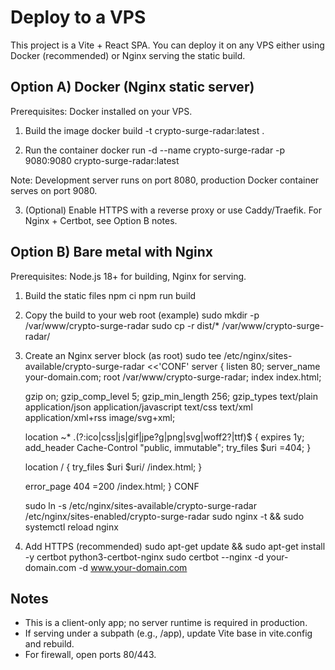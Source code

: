 # Deploy to a VPS

This project is a Vite + React SPA. You can deploy it on any VPS either using Docker (recommended) or Nginx serving the static build.

## Option A) Docker (Nginx static server)

Prerequisites: Docker installed on your VPS.

1) Build the image
   docker build -t crypto-surge-radar:latest .

2) Run the container
   docker run -d --name crypto-surge-radar -p 9080:9080 crypto-surge-radar:latest

Note: Development server runs on port 8080, production Docker container serves on port 9080.

3) (Optional) Enable HTTPS with a reverse proxy or use Caddy/Traefik. For Nginx + Certbot, see Option B notes.

## Option B) Bare metal with Nginx

Prerequisites: Node.js 18+ for building, Nginx for serving.

1) Build the static files
   npm ci
   npm run build

2) Copy the build to your web root (example)
   sudo mkdir -p /var/www/crypto-surge-radar
   sudo cp -r dist/* /var/www/crypto-surge-radar/

3) Create an Nginx server block (as root)
   sudo tee /etc/nginx/sites-available/crypto-surge-radar <<'CONF'
   server {
     listen 80;
     server_name your-domain.com;
     root /var/www/crypto-surge-radar;
     index index.html;

     gzip on;
     gzip_comp_level 5;
     gzip_min_length 256;
     gzip_types text/plain application/json application/javascript text/css text/xml application/xml+rss image/svg+xml;

     location ~* \.(?:ico|css|js|gif|jpe?g|png|svg|woff2?|ttf)$ {
       expires 1y;
       add_header Cache-Control "public, immutable";
       try_files $uri =404;
     }

     location / {
       try_files $uri $uri/ /index.html;
     }

     error_page 404 =200 /index.html;
   }
   CONF

   sudo ln -s /etc/nginx/sites-available/crypto-surge-radar /etc/nginx/sites-enabled/crypto-surge-radar
   sudo nginx -t && sudo systemctl reload nginx

4) Add HTTPS (recommended)
   sudo apt-get update && sudo apt-get install -y certbot python3-certbot-nginx
   sudo certbot --nginx -d your-domain.com -d www.your-domain.com

## Notes
- This is a client-only app; no server runtime is required in production.
- If serving under a subpath (e.g., /app), update Vite base in vite.config and rebuild.
- For firewall, open ports 80/443.

